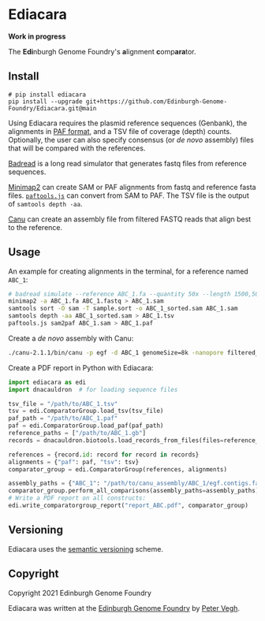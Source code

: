 # Ediacara

**Work in progress**

The **Edi**nburgh Genome Foundry's **a**lignment **c**omp**ara**tor.


## Install

```
# pip install ediacara
pip install --upgrade git+https://github.com/Edinburgh-Genome-Foundry/Ediacara.git@main
```
Using Ediacara requires the plasmid reference sequences (Genbank), the alignments in [PAF format](https://lh3.github.io/minimap2/minimap2.html#10), and a TSV file of coverage (depth) counts. Optionally, the user can also specify consensus (or *de novo* assembly) files that will be compared with the references.

[Badread](https://github.com/rrwick/Badread) is a long read simulator that generates fastq files from reference sequences.

[Minimap2](https://lh3.github.io/minimap2/) can create SAM or PAF alignments from fastq and reference fasta files.
[`paftools.js`](https://github.com/lh3/minimap2/blob/master/misc/README.md) can convert from SAM to PAF.
The TSV file is the output of `samtools depth -aa`.

[Canu](https://canu.readthedocs.io) can create an assembly file from filtered FASTQ reads that align best to the reference.


## Usage

An example for creating alignments in the terminal, for a reference named `ABC_1`:
```bash
# badread simulate --reference ABC_1.fa --quantity 50x --length 1500,500 > ABC_1.fastq
minimap2 -a ABC_1.fa ABC_1.fastq > ABC_1.sam
samtools sort -O sam -T sample.sort -o ABC_1_sorted.sam ABC_1.sam
samtools depth -aa ABC_1_sorted.sam > ABC_1.tsv
paftools.js sam2paf ABC_1.sam > ABC_1.paf
```
Create a *de novo* assembly with Canu:
```bash
./canu-2.1.1/bin/canu -p egf -d ABC_1 genomeSize=8k -nanopore filtered_fastq/ABC_1_filtered.fastq
```

Create a PDF report in Python with Ediacara:
```python
import ediacara as edi
import dnacauldron  # for loading sequence files

tsv_file = "/path/to/ABC_1.tsv"
tsv = edi.ComparatorGroup.load_tsv(tsv_file)
paf_path = "/path/to/ABC_1.paf"
paf = edi.ComparatorGroup.load_paf(paf_path)
reference_paths = ["/path/to/ABC_1.gb"]
records = dnacauldron.biotools.load_records_from_files(files=reference_paths, use_file_names_as_ids=True)

references = {record.id: record for record in records}
alignments = {"paf": paf, "tsv": tsv}
comparator_group = edi.ComparatorGroup(references, alignments)

assembly_paths = {"ABC_1": "/path/to/canu_assembly/ABC_1/egf.contigs.fasta"}
comparator_group.perform_all_comparisons(assembly_paths=assembly_paths)
# Write a PDF report on all constructs:
edi.write_comparatorgroup_report("report_ABC.pdf", comparator_group)
```


## Versioning

Ediacara uses the [semantic versioning](https://semver.org) scheme.


## Copyright

Copyright 2021 Edinburgh Genome Foundry

Ediacara was written at the [Edinburgh Genome Foundry](https://edinburgh-genome-foundry.github.io/)
by [Peter Vegh](https://github.com/veghp).
